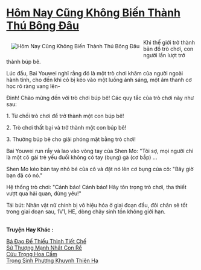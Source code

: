 <a href="https://truyentiki.com/hom-nay-cung-khong-bien-thanh-thu-bong-dau.31993/" title="Hôm Nay Cũng Không Biến Thành Thú Bông Đâu"><h1>Hôm Nay Cũng Không Biến Thành Thú Bông Đâu</h1></a><div style="display:table"><img align="right" style="float: left; padding: 10px;" src="https://truyentiki.com/a/img/str/src/31993.jpg" alt="Hôm Nay Cũng Không Biến Thành Thú Bông Đâu">Khi thế giới trở thành bản đồ trò chơi, con người lần lượt trở thành búp bê. <p></p> Lúc đầu, Bai Youwei nghĩ rằng đó là một trò chơi khăm của người ngoài hành tinh, cho đến khi cô bị kéo vào một luồng ánh sáng, một âm thanh cơ học rõ ràng vang lên- <p></p> Đinh! Chào mừng đến với trò chơi búp bê! Các quy tắc của trò chơi này như sau: <p></p> 1. Từ chối trò chơi để trở thành một con búp bê! <p></p> 2. Trò chơi thất bại và trở thành một con búp bê! <p></p> 3. Thưởng búp bê cho giải phóng mặt bằng trò chơi! <p></p> Bai Youwei run rẩy và lao vào vòng tay của Shen Mo: "Tôi sợ, mọi người chỉ là một cô gái trẻ yếu đuối không có tay (bụng) gà (cơ bắp) ... <p></p> Shen Mo kéo bàn tay nhỏ bé của cô và đặt nó lên cơ bụng của cô: "Bây giờ bạn đã có nó." <p></p> Hệ thống trò chơi: "Cảnh báo! Cảnh báo! Hãy tôn trọng trò chơi, tha thiết vượt qua hải quan, đừng yêu!" <p></p> Tái bút: Nhân vật nữ chính bị vô hiệu hóa ở giai đoạn đầu, đôi chân sẽ tốt trong giai đoạn sau, 1V1, HE, dòng chảy sinh tồn không giới hạn.</div><p><br><b>Truyện Hay Khác :</b></p><a href="https://truyentiki.com/ba-dao-de-thieu-thinh-tiet-che.31992/" alt="Bá Đạo Đế Thiếu Thỉnh Tiết Chế">Bá Đạo Đế Thiếu Thỉnh Tiết Chế</a><br/><a href="https://wikitruyen.wordpress.com/2020/06/23/su-thuong-manh-nhat-con-re/" alt="Sử Thượng Mạnh Nhất Con Rể">Sử Thượng Mạnh Nhất Con Rể</a><br/><a href="https://truyentiki.wordpress.com/2020/06/08/cuu-trong-hoa-cam/" alt="Cửu Trọng Hoa Cẩm">Cửu Trọng Hoa Cẩm</a><br/><a href="https://github.com/nownovels/truyenhay/tree/master/truyenhay/30409/README.md" alt="Trọng Sinh Phượng Khuynh Thiên Hạ">Trọng Sinh Phượng Khuynh Thiên Hạ</a><br/>